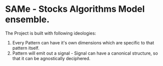 # SAMe - Stocks Algorithms Model ensemble.

The Project is built with following ideologies:
1. Every Pattern can have it's own dimensions which are specific to that pattern itself.
2. Pattern will emit out a signal - Signal can have a canonical structure, so that it can be agnostically deciphered.
